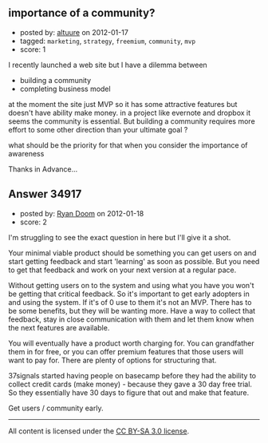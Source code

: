 ## importance of a community?

- posted by: [altuure](https://stackexchange.com/users/-1/15595-altuure) on 2012-01-17
- tagged: `marketing`, `strategy`, `freemium`, `community`, `mvp`
- score: 1

I recently launched a web site but I have a dilemma between 

 - building a community  
 - completing business model

at the moment the site just MVP so it has some attractive features but doesn't have ability make money. in a project like evernote and dropbox it seems the community is essential. But building a community requires more effort to some other direction than your ultimate goal ?

what should be the priority for that when you consider the importance of awareness 

Thanks in Advance...




## Answer 34917

- posted by: [Ryan Doom](https://stackexchange.com/users/-1/5655-ryan-doom) on 2012-01-18
- score: 2

I'm struggling to see the exact question in here but I'll give it a shot.

Your minimal viable product should be something you can get users on and start getting feedback and start 'learning' as soon as possible. But you need to get that feedback and work on your next version at a regular pace.

Without getting users on to the system and using what you have you won't be getting that critical feedback. So it's important to get early adopters in and using the system. If it's of 0 use to them it's not an MVP. There has to be some benefits, but they will be wanting more. Have a way to collect that feedback, stay in close communication with them and let them know when the next features are available.  

You will eventually have a product worth charging for. You can grandfather them in for free, or you can offer premium features that those users will want to pay for. There are plenty of options for structuring that.

37signals started having people on basecamp before they had the ability to collect credit cards (make money) - because they gave a 30 day free trial. So they essentially have 30 days to figure that out and make that feature.

Get users / community early.



---

All content is licensed under the [CC BY-SA 3.0 license](https://creativecommons.org/licenses/by-sa/3.0/).
